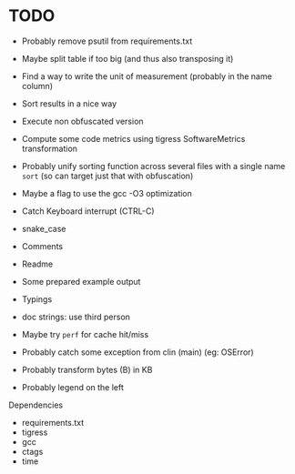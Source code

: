 # TODO

- Probably remove psutil from requirements.txt
- Maybe split table if too big (and thus also transposing it)
- Find a way to write the unit of measurement (probably in the name column)
- Sort results in a nice way
- Execute non obfuscated version
- Compute some code metrics using tigress SoftwareMetrics transformation

- Probably unify sorting function across several files with a single name `sort`
 (so can target just that with obfuscation)

- Maybe a flag to use the gcc -O3 optimization

- Catch Keyboard interrupt (CTRL-C)
- snake_case

- Comments
- Readme
- Some prepared example output
- Typings

- doc strings: use third person

- Maybe try `perf` for cache hit/miss
- Probably catch some exception from clin (main) (eg: OSError)

- Probably transform bytes (B) in KB
- Probably legend on the left


Dependencies
- requirements.txt
- tigress
- gcc
- ctags
- time
